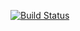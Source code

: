 [![Build Status](https://app.travis-ci.com/Kmatulud/avo_shopper.svg?branch=main)](https://app.travis-ci.com/Kmatulud/avo_shopper)